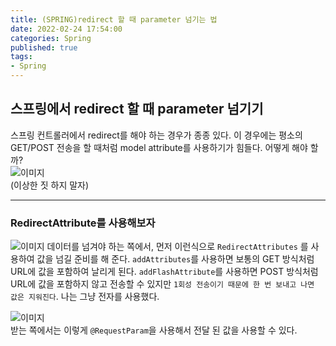 ```yaml
---
title: (SPRING)redirect 할 때 parameter 넘기는 법   
date: 2022-02-24 17:54:00
categories: Spring 
published: true 
tags:
- Spring   
---
```

## 스프링에서 redirect 할 때 parameter 넘기기

   
스프링 컨트롤러에서 redirect를 해야 하는 경우가 종종 있다. 이 경우에는 평소의 GET/POST 전송을 할 때처럼 model attribute를 사용하기가 힘들다. 어떻게 해야 할까?  
![이미지](https://i.imgur.com/D8PXj6I.png)  
(이상한 짓 하지 말자)  

---

### RedirectAttribute를 사용해보자   
![이미지](https://i.imgur.com/rUHvshZ.png) 
데이터를 넘겨야 하는 쪽에서, 먼저 이런식으로 `RedirectAttributes` 를 사용하여 값을 넘길 준비를 해 준다. `addAttributes`를 사용하면 보통의 GET 방식처럼 URL에 값을 포함하여 날리게 된다. `addFlashAttribute`를 사용하면 POST 방식처럼 URL에 값을 포함하지 않고 전송할 수 있지만 `1회성 전송이기 때문에 한 번 보내고 나면 값은 지워진다`.  나는 그냥 전자를 사용했다.  

![이미지](https://i.imgur.com/tbqUT9D.png)  
받는 쪽에서는 이렇게 `@RequestParam`을 사용해서 전달 된 값을 사용할 수 있다.  
